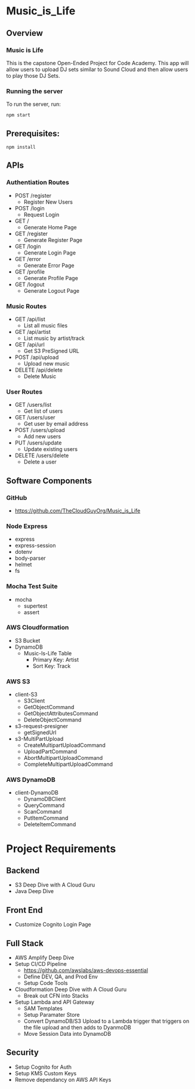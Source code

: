 # Music_is_Life

## Overview
### Music is Life
This is the capstone Open-Ended Project for Code Academy. This app will allow users to upload DJ sets similar to Sound Cloud and then allow users to play those DJ Sets.

### Running the server
To run the server, run:

```
npm start
```    

## Prerequisites:

```
npm install 
```

## APIs
### Authentiation Routes
- POST /register 
    - Register New Users
- POST /login
    - Request Login
- GET /
    - Generate Home Page
- GET /register
    - Generate Register Page
- GET /login
    - Generate Login Page
- GET /error
    - Generate Error Page
- GET /profile
    - Generate Profile Page
- GET /logout
    - Generate Logout Page

### Music Routes
- GET /api/list
    - List all music files
- GET /api/artist
    - List music by artist/track
- GET /api/url
    - Get S3 PreSigned URL
- POST /api/upload
    - Upload new music
- DELETE /api/delete
    - Delete Music

### User Routes
- GET /users/list
    - Get list of users
- GET /users/user
    - Get user by email address
- POST /users/upload
    - Add new users
- PUT /users/update
    - Update existing users
- DELETE /users/delete
    - Delete a user

## Software Components
### GitHub
- https://github.com/TheCloudGuyOrg/Music_is_Life

### Node Express
- express
- express-session
- dotenv
- body-parser
- helmet
- fs

### Mocha Test Suite
- mocha 
    - supertest
    - assert

### AWS Cloudformation
- S3 Bucket
- DynamoDB
    - Music-Is-Life Table
        - Primary Key: Artist
        - Sort Key: Track

### AWS S3
- client-S3
    - S3Client
    - GetObjectCommand
    - GetObjectAttributesCommand
    - DeleteObjectCommand
- s3-request-presigner
    - getSignedUrl
- s3-MultiPartUpload
    - CreateMultipartUploadCommand
    - UploadPartCommand
    - AbortMultipartUploadCommand
    - CompleteMultipartUploadCommand

### AWS DynamoDB
- client-DynamoDB
    - DynamoDBClient
    - QueryCommand
    - ScanCommand
    - PutItemCommand
    - DeleteItemCommand


# Project Requirements
## Backend
- S3 Deep Dive with A Cloud Guru
- Java Deep Dive

## Front End
- Customize Cognito Login Page

## Full Stack
- AWS Amplify Deep Dive
- Setup CI/CD Pipeline
    - https://github.com/awslabs/aws-devops-essential
    - Define DEV, QA, and Prod Env
    - Setup Code Tools
- Cloudformation Deep Dive with A Cloud Guru
    - Break out CFN into Stacks
- Setup Lambda and API Gateway
    - SAM Templates
    - Setup Paramater Store 
    - Convert DynamoDB/S3 Upload to a Lambda trigger that triggers on the file upload and then adds to DyanmoDB
    - Move Session Data into DynamoDB

## Security
- Setup Cognito for Auth
- Setup KMS Custom Keys
- Remove dependancy on AWS API Keys














